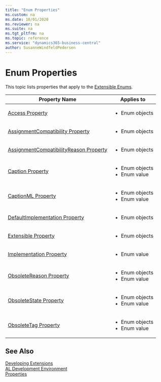 ```yaml
---
title: "Enum Properties"
ms.custom: na
ms.date: 10/01/2020
ms.reviewer: na
ms.suite: na
ms.tgt_pltfrm: na
ms.topic: reference
ms.service: "dynamics365-business-central"
author: SusanneWindfeldPedersen
---
```


# Enum Properties 
This topic lists properties that apply to the [Extensible Enums](../devenv-extensible-enums.md).

|Property Name|Applies to|
|-------------|-----------|  
|[Access Property](devenv-access-property.md)|<ul><li>Enum objects</li></ul>|
|[AssignmentCompatibility Property](devenv-assignmentcompatibility-property.md)|<ul><li>Enum objects</li></ul>|
|[AssignmentCompatibilityReason Property](devenv-assignmentcompatibilityreason-property.md)|<ul><li>Enum objects</li></ul>|
|[Caption Property](devenv-caption-property.md)|<ul><li>Enum objects</li><li>Enum value</li></ul>|
|[CaptionML Property](devenv-captionml-property.md)|<ul><li>Enum objects</li><li>Enum value</li></ul>|
|[DefaultImplementation Property](devenv-defaultimplementation-property.md)|<ul><li>Enum objects</li></ul>|
|[Extensible Property](devenv-extensible-property.md)|<ul><li>Enum objects</li></ul>|
|[Implementation Property](devenv-implementation-property.md)|<ul><li>Enum value</li></ul>|
|[ObsoleteReason Property](devenv-obsoletereason-property.md)|<ul><li>Enum objects</li><li>Enum value</li></ul>|
|[ObsoleteState Property](devenv-obsoletestate-property.md)|<ul><li>Enum objects</li><li>Enum value</li></ul>|
|[ObsoleteTag Property](devenv-obsoletetag-property.md)|<ul><li>Enum objects</li><li>Enum value</li></ul>|


## See Also
[Developing Extensions](../devenv-dev-overview.md)  
[AL Development Environment](../devenv-reference-overview.md)  
[Properties](devenv-properties.md)  


